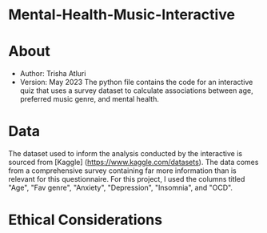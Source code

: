 # Mental-Health-Music-Interactive
# About
- Author: Trisha Atluri
- Version: May 2023
The python file contains the code for an interactive quiz that uses a survey dataset to calculate associations between age, preferred music genre, and mental health. 
# Data
The dataset used to inform the analysis conducted by the interactive is sourced from [Kaggle] (https://www.kaggle.com/datasets). The data comes from a comprehensive survey containing far more information than is relevant for this questionnaire. For this project, I used the columns titled "Age", "Fav genre", "Anxiety", "Depression", "Insomnia", and "OCD".


# Ethical Considerations
